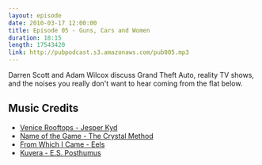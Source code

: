 ```yaml
---
layout: episode
date: 2010-03-17 12:00:00
title: Episode 05 - Guns, Cars and Women
duration: 18:15
length: 17543420
link: http://pubpodcast.s3.amazonaws.com/pub005.mp3
---
```


Darren Scott and Adam Wilcox discuss Grand Theft Auto, reality TV shows, and the noises you really don't want to hear coming from the flat below.

## Music Credits

- [Venice Rooftops - Jesper Kyd](http://itunes.apple.com/gb/album/venice-rooftops/id337150840?i=337150976)
- [Name of the Game - The Crystal Method](http://itunes.apple.com/gb/album/name-of-the-game/id218555087?i=218555476)
- [From Which I Came - Eels](http://itunes.apple.com/gb/album/from-which-i-came-a-magic-world/id58082075?i=58082083)
- [Kuvera - E.S. Posthumus](http://itunes.apple.com/gb/album/kuvera/id350164953?i=350165026)